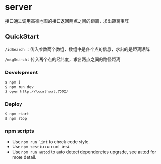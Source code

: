 # server

接口通过调用高德地图的接口返回两点之间的距离，求出距离矩阵

## QuickStart

<!-- 使用说明 -->

`/idSearch` ：传入参数两个数组，数组中是各个点的信息，求出的是距离矩阵

`/msgSearch`  : 传入两个点的经纬度，求出两点之间的路径距离



### Development

```bash
$ npm i
$ npm run dev
$ open http://localhost:7002/
```

### Deploy

```bash
$ npm start
$ npm stop
```

### npm scripts

- Use `npm run lint` to check code style.
- Use `npm test` to run unit test.
- Use `npm run autod` to auto detect dependencies upgrade, see [autod](https://www.npmjs.com/package/autod) for more detail.


[egg]: https://eggjs.org
